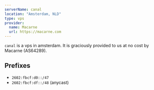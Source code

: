```yaml
---
serverName: canal
location: "Amsterdam, NLD"
type: vps
provider:
  name: Macarne
  url: https://macarne.com
---
```


`canal` is a vps in amsterdam. It is graciously provided to us at no cost by Macarne (AS64289).

## Prefixes

- `2602:fbcf:d0::/47`
- `2602:fbcf:df::/48` (anycast)
